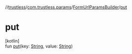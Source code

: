 //[trustless](../../../index.md)/[com.trustless.params](../index.md)/[FormUrlParamsBuilder](index.md)/[put](put.md)

# put

[kotlin]\
fun [put](put.md)(key: [String](https://kotlinlang.org/api/latest/jvm/stdlib/kotlin/-string/index.html), value: [String](https://kotlinlang.org/api/latest/jvm/stdlib/kotlin/-string/index.html))
